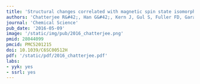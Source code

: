 ```yaml
---
title: 'Structural changes correlated with magnetic spin state isomorphism in the S2 state of the Mn4CaO5 cluster in the oxygen-evolving complex of photosystem II'
authors: 'Chatterjee R&#42;, Han G&#42;, Kern J, Gul S, Fuller FD, Garatchenko A, **Young ID**, Weng T-C, Norlund D, Alonso-Mori R, Bergmann U, Sokaras D, Hatakeyama M, Yachandra VK, Yano J.'
journal: 'Chemical Science'
pub_date: '2016-05-09'
image: '/static/img/pub/2016_chatterjee.png'
pmid: 28044099
pmcid: PMC5201215
doi: 10.1039/C6SC00512H
pdf: '/static/pdf/2016_chatterjee.pdf'
labs:
- yyk: yes
- ssrl: yes
---
```

